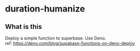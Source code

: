 # duration-humanize

## What is this

Deploy a simple function to superbase. Use Deno.  
ref: https://deno.com/blog/supabase-functions-on-deno-deploy

